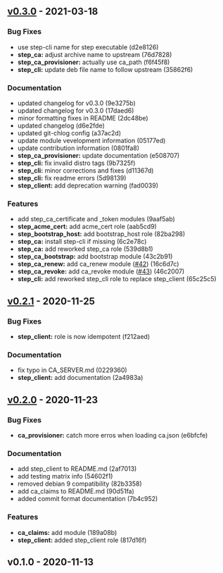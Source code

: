 
<a name="v0.3.0"></a>
## [v0.3.0] - 2021-03-18
### Bug Fixes
- use step-cli name for step executable (d2e8126)
- **step_ca:** adjust archive name to upstream (76d7828)
- **step_ca_provisioner:** actually use ca_path (f6f45f8)
- **step_cli:** update deb file name to follow upstream (35862f6)

### Documentation
- updated changelog for v0.3.0 (9e3275b)
- updated changelog for v0.3.0 (17daed6)
- minor formatting fixes in README (2dc48be)
- updated changelog (d6e2fde)
- updated git-chlog config (a37ac2d)
- update module vevelopment information (05177ed)
- update contribution information (0801fa8)
- **step_ca_provisioner:** update documentation (e508707)
- **step_cli:** fix invalid distro tags (9b7325f)
- **step_cli:** minor corrections and fixes (d11367d)
- **step_cli:** fix readme errors (5d98139)
- **step_client:** add deprecation warning (fad0039)

### Features
- add step_ca_certificate and _token modules (9aaf5ab)
- **step_acme_cert:** add acme_cert role (aab5cd9)
- **step_bootstrap_host:** add bootstrap_host role (82ba298)
- **step_ca:** install step-cli if missing (6c2e78c)
- **step_ca:** add reworked step_ca role (539d8b1)
- **step_ca_bootstrap:** add bootstrap module (43c2b91)
- **step_ca_renew:** add ca_renew module ([#42](https://github.com/maxhoesel/ansible-collection-smallstep/issues/42)) (16c6d7c)
- **step_ca_revoke:** add ca_revoke module ([#43](https://github.com/maxhoesel/ansible-collection-smallstep/issues/43)) (46c2007)
- **step_cli:** add reworked step_cli role to replace step_client (65c25c5)


<a name="v0.2.1"></a>
## [v0.2.1] - 2020-11-25
### Bug Fixes
- **step_client:** role is now idempotent (f212aed)

### Documentation
- fix typo in CA_SERVER.md (0229360)
- **step_client:** add documentation (2a4983a)


<a name="v0.2.0"></a>
## [v0.2.0] - 2020-11-23
### Bug Fixes
- **ca_provisioner:** catch more erros when loading ca.json (e6bfcfe)

### Documentation
- add step_client to README.md (2af7013)
- add testing matrix info (54602f1)
- removed debian 9 compatibility (82b3358)
- add ca_claims to README.md (90d51fa)
- added commit format documentation (7b4c952)

### Features
- **ca_claims:** add module (189a08b)
- **step_client:** added step_client role (817d16f)


<a name="v0.1.0"></a>
## v0.1.0 - 2020-11-13

[v0.3.0]: https://github.com/maxhoesel/ansible-collection-smallstep/compare/v0.2.1...v0.3.0
[v0.2.1]: https://github.com/maxhoesel/ansible-collection-smallstep/compare/v0.2.0...v0.2.1
[v0.2.0]: https://github.com/maxhoesel/ansible-collection-smallstep/compare/v0.1.0...v0.2.0
